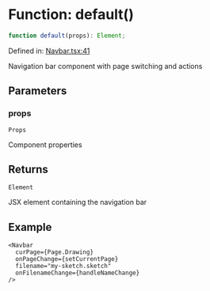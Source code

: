 # Function: default()

```ts
function default(props): Element;
```

Defined in: [Navbar.tsx:41](https://github.com/Capstone-Projects-2025-Fall/project-001-sketch2screen/blob/f6427b83281d7a02723fc969f7748696727ec7bf/frontend/src/App/Navbar.tsx#L41)

Navigation bar component with page switching and actions

## Parameters

### props

`Props`

Component properties

## Returns

`Element`

JSX element containing the navigation bar

## Example

```tsx
<Navbar 
  curPage={Page.Drawing}
  onPageChange={setCurrentPage}
  filename="my-sketch.sketch"
  onFilenameChange={handleNameChange}
/>
```
